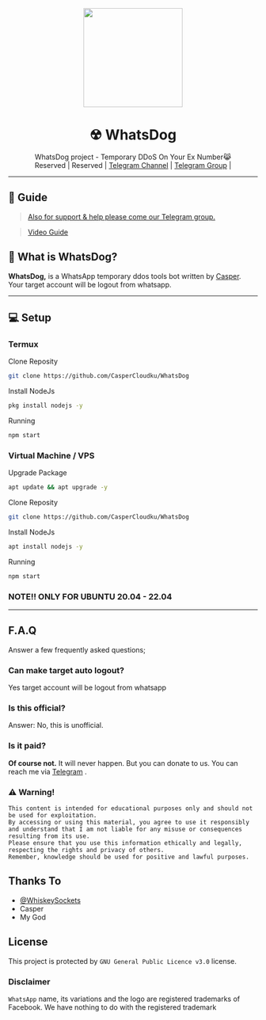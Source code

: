 <div align="center">
  <img src="https://telegra.ph/file/c6fe6f2c50a0afa997964.jpg" width="200" height="200">
  <h1>☢ WhatsDog</h1>
</div>
<p align="center">
    WhatsDog project - Temporary DDoS On Your Ex Number😹
    <br>
        Reserved |
        Reserved |
        <a href="https://t.me/justkeepp">Telegram Channel</a> |
        <a href="https://t.me/noreligionn">Telegram Group</a> |
    <br>
</p>

----

## 📢 Guide
> [Also for support & help please come our Telegram group.](https://t.me/noreligionn)

> [Video Guide](https://youtube.com/shorts/6GK47Isvz7s?si=ntCOPOhPKLCzRIZf)

## 🔎 What is WhatsDog?
**WhatsDog,** is a WhatsApp temporary ddos tools bot written by [Casper](https://t.me/maapple). Your target account will be logout from whatsapp.

----

## 💻 Setup
### Termux

Clone Reposity
```bash
git clone https://github.com/CasperCloudku/WhatsDog
```

Install NodeJs
```bash
pkg install nodejs -y
```

Running
```bash
npm start
```

### Virtual Machine / VPS

Upgrade Package
```bash
apt update && apt upgrade -y
```

Clone Reposity
```bash
git clone https://github.com/CasperCloudku/WhatsDog
```

Install NodeJs
```bash
apt install nodejs -y
```

Running
```bash
npm start
```

### NOTE!! ONLY FOR UBUNTU 20.04 - 22.04

---

## F.A.Q
Answer a few frequently asked questions;
### Can make target auto logout?
Yes target account will be logout from whatsapp

### Is this official?
Answer: No, this is unofficial.

### Is it paid?
**Of course not.** It will never happen. But you can donate to us. You can reach me via [Telegram](https://t.me/maapple) .

### ⚠️ Warning! 
```
This content is intended for educational purposes only and should not be used for exploitation.
By accessing or using this material, you agree to use it responsibly and understand that I am not liable for any misuse or consequences resulting from its use.
Please ensure that you use this information ethically and legally,
respecting the rights and privacy of others.
Remember, knowledge should be used for positive and lawful purposes.
```

## Thanks To
- [@WhiskeySockets](https://github.com/WhiskeySockets/Baileys)
- Casper
- My God

## License
This project is protected by `GNU General Public Licence v3.0` license.

### Disclaimer
`WhatsApp` name, its variations and the logo are registered trademarks of Facebook. We have nothing to do with the registered trademark
